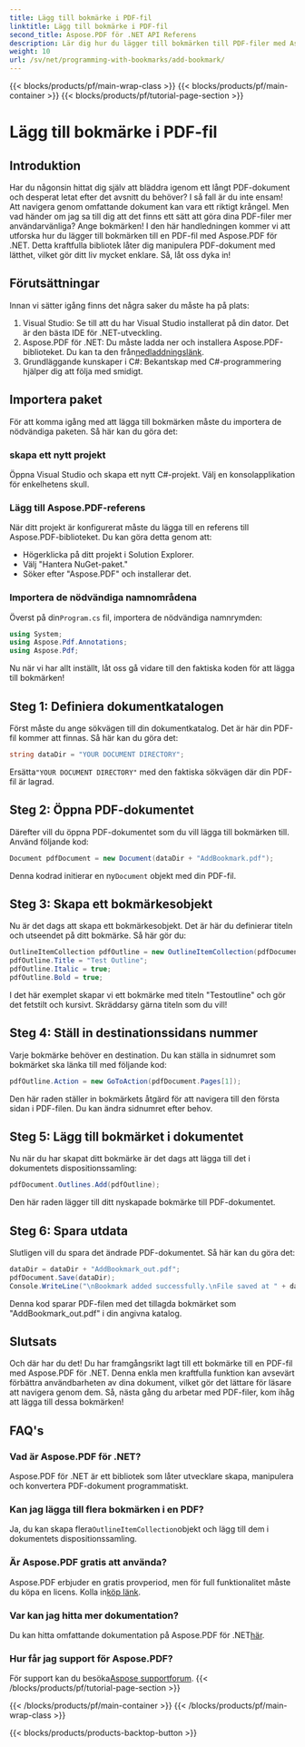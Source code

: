 ```yaml
---
title: Lägg till bokmärke i PDF-fil
linktitle: Lägg till bokmärke i PDF-fil
second_title: Aspose.PDF för .NET API Referens
description: Lär dig hur du lägger till bokmärken till PDF-filer med Aspose.PDF för .NET i denna steg-för-steg-handledning. Förbättra din PDF-navigering.
weight: 10
url: /sv/net/programming-with-bookmarks/add-bookmark/
---
```


{{< blocks/products/pf/main-wrap-class >}}
{{< blocks/products/pf/main-container >}}
{{< blocks/products/pf/tutorial-page-section >}}

# Lägg till bokmärke i PDF-fil

## Introduktion

Har du någonsin hittat dig själv att bläddra igenom ett långt PDF-dokument och desperat letat efter det avsnitt du behöver? I så fall är du inte ensam! Att navigera genom omfattande dokument kan vara ett riktigt krångel. Men vad händer om jag sa till dig att det finns ett sätt att göra dina PDF-filer mer användarvänliga? Ange bokmärken! I den här handledningen kommer vi att utforska hur du lägger till bokmärken till en PDF-fil med Aspose.PDF för .NET. Detta kraftfulla bibliotek låter dig manipulera PDF-dokument med lätthet, vilket gör ditt liv mycket enklare. Så, låt oss dyka in!

## Förutsättningar

Innan vi sätter igång finns det några saker du måste ha på plats:

1. Visual Studio: Se till att du har Visual Studio installerat på din dator. Det är den bästa IDE för .NET-utveckling.
2.  Aspose.PDF för .NET: Du måste ladda ner och installera Aspose.PDF-biblioteket. Du kan ta den från[nedladdningslänk](https://releases.aspose.com/pdf/net/).
3. Grundläggande kunskaper i C#: Bekantskap med C#-programmering hjälper dig att följa med smidigt.

## Importera paket

För att komma igång med att lägga till bokmärken måste du importera de nödvändiga paketen. Så här kan du göra det:

### skapa ett nytt projekt

Öppna Visual Studio och skapa ett nytt C#-projekt. Välj en konsolapplikation för enkelhetens skull.

### Lägg till Aspose.PDF-referens

När ditt projekt är konfigurerat måste du lägga till en referens till Aspose.PDF-biblioteket. Du kan göra detta genom att:

- Högerklicka på ditt projekt i Solution Explorer.
- Välj "Hantera NuGet-paket."
- Söker efter "Aspose.PDF" och installerar det.

### Importera de nödvändiga namnområdena

 Överst på din`Program.cs` fil, importera de nödvändiga namnrymden:

```csharp
using System;
using Aspose.Pdf.Annotations;
using Aspose.Pdf;
```

Nu när vi har allt inställt, låt oss gå vidare till den faktiska koden för att lägga till bokmärken!

## Steg 1: Definiera dokumentkatalogen

Först måste du ange sökvägen till din dokumentkatalog. Det är här din PDF-fil kommer att finnas. Så här kan du göra det:

```csharp
string dataDir = "YOUR DOCUMENT DIRECTORY";
```

 Ersätta`"YOUR DOCUMENT DIRECTORY"` med den faktiska sökvägen där din PDF-fil är lagrad.

## Steg 2: Öppna PDF-dokumentet

Därefter vill du öppna PDF-dokumentet som du vill lägga till bokmärken till. Använd följande kod:

```csharp
Document pdfDocument = new Document(dataDir + "AddBookmark.pdf");
```

 Denna kodrad initierar en ny`Document` objekt med din PDF-fil.

## Steg 3: Skapa ett bokmärkesobjekt

Nu är det dags att skapa ett bokmärkesobjekt. Det är här du definierar titeln och utseendet på ditt bokmärke. Så här gör du:

```csharp
OutlineItemCollection pdfOutline = new OutlineItemCollection(pdfDocument.Outlines);
pdfOutline.Title = "Test Outline";
pdfOutline.Italic = true;
pdfOutline.Bold = true;
```

I det här exemplet skapar vi ett bokmärke med titeln "Testoutline" och gör det fetstilt och kursivt. Skräddarsy gärna titeln som du vill!

## Steg 4: Ställ in destinationssidans nummer

Varje bokmärke behöver en destination. Du kan ställa in sidnumret som bokmärket ska länka till med följande kod:

```csharp
pdfOutline.Action = new GoToAction(pdfDocument.Pages[1]);
```

Den här raden ställer in bokmärkets åtgärd för att navigera till den första sidan i PDF-filen. Du kan ändra sidnumret efter behov.

## Steg 5: Lägg till bokmärket i dokumentet

Nu när du har skapat ditt bokmärke är det dags att lägga till det i dokumentets dispositionssamling:

```csharp
pdfDocument.Outlines.Add(pdfOutline);
```

Den här raden lägger till ditt nyskapade bokmärke till PDF-dokumentet.

## Steg 6: Spara utdata

Slutligen vill du spara det ändrade PDF-dokumentet. Så här kan du göra det:

```csharp
dataDir = dataDir + "AddBookmark_out.pdf";
pdfDocument.Save(dataDir);
Console.WriteLine("\nBookmark added successfully.\nFile saved at " + dataDir);
```

Denna kod sparar PDF-filen med det tillagda bokmärket som "AddBookmark_out.pdf" i din angivna katalog.

## Slutsats

Och där har du det! Du har framgångsrikt lagt till ett bokmärke till en PDF-fil med Aspose.PDF för .NET. Denna enkla men kraftfulla funktion kan avsevärt förbättra användbarheten av dina dokument, vilket gör det lättare för läsare att navigera genom dem. Så, nästa gång du arbetar med PDF-filer, kom ihåg att lägga till dessa bokmärken!

## FAQ's

### Vad är Aspose.PDF för .NET?
Aspose.PDF för .NET är ett bibliotek som låter utvecklare skapa, manipulera och konvertera PDF-dokument programmatiskt.

### Kan jag lägga till flera bokmärken i en PDF?
 Ja, du kan skapa flera`OutlineItemCollection`objekt och lägg till dem i dokumentets dispositionssamling.

### Är Aspose.PDF gratis att använda?
 Aspose.PDF erbjuder en gratis provperiod, men för full funktionalitet måste du köpa en licens. Kolla in[köp länk](https://purchase.aspose.com/buy).

### Var kan jag hitta mer dokumentation?
 Du kan hitta omfattande dokumentation på Aspose.PDF för .NET[här](https://reference.aspose.com/pdf/net/).

### Hur får jag support för Aspose.PDF?
 För support kan du besöka[Aspose supportforum](https://forum.aspose.com/c/pdf/10).
{{< /blocks/products/pf/tutorial-page-section >}}

{{< /blocks/products/pf/main-container >}}
{{< /blocks/products/pf/main-wrap-class >}}

{{< blocks/products/products-backtop-button >}}
